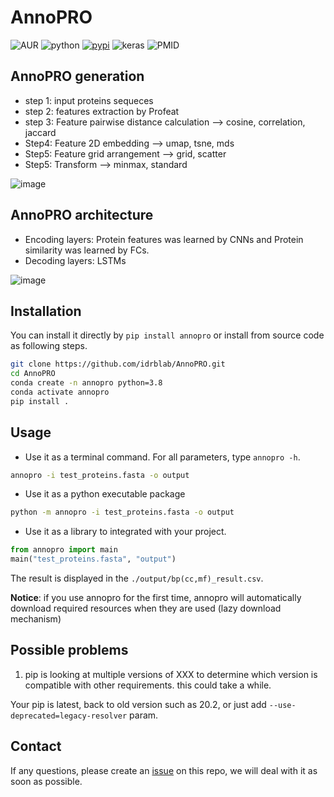 # AnnoPRO
![AUR](https://img.shields.io/badge/license-MIT-blue.svg)
![python](https://img.shields.io/badge/python->=3.8-success.svg)
[![pypi](https://github.com/idrblab/AnnoPRO/actions/workflows/pypi.yml/badge.svg)](https://pypi.org/project/annopro/)
![keras](https://img.shields.io/badge/keras-2.5.0-success.svg)
![PMID](https://img.shields.io/badge/PMID-Not%20available-red.svg)

## AnnoPRO generation
* step 1: input proteins sequeces
* step 2: features extraction by Profeat
* step 3:  Feature pairwise distance calculation --> cosine, correlation, jaccard
* Step4: Feature 2D embedding --> umap, tsne, mds
* Step5: Feature grid arrangement --> grid, scatter
* Step5: Transform --> minmax, standard

![image](https://github.com/idrblab/AnnoPRO/assets/76670356/220c8fd7-6d81-4f4f-bf79-ce53d0a7a2bd)

## AnnoPRO architecture
* Encoding layers: Protein features was learned by CNNs and Protein similarity was learned by FCs.
* Decoding layers: LSTMs

![image](https://github.com/idrblab/AnnoPRO/assets/76670356/251065df-0c8a-4232-8855-cf7c40e6f3d6)

## Installation

You can install it directly by `pip install annopro` or install from source code as following steps.
```bash
git clone https://github.com/idrblab/AnnoPRO.git
cd AnnoPRO
conda create -n annopro python=3.8
conda activate annopro
pip install .
```

## Usage
- Use it as a terminal command. For all parameters, type `annopro -h`.
```bash
annopro -i test_proteins.fasta -o output
```
- Use it as a python executable package

```bash
python -m annopro -i test_proteins.fasta -o output
```

- Use it as a library to integrated with your project.
```python
from annopro import main
main("test_proteins.fasta", "output")
```

The result is displayed in the `./output/bp(cc,mf)_result.csv`.

**Notice**: if you use annopro for the first time, annopro will
automatically download required resources when they are used
(lazy download mechanism)

## Possible problems
1. pip is looking at multiple versions of XXX to determine which version is compatible with other requirements. this could take a while.

Your pip is latest, back to old version such as 20.2, or just add `--use-deprecated=legacy-resolver` param.


## Contact
If any questions, please create an [issue](https://github.com/idrblab/AnnoPRO/issues/new/choose) on this repo, we will deal with it as soon as possible.
